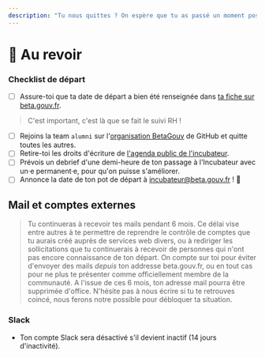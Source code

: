 ```yaml
---
description: "Tu nous quittes ? On espère que tu as passé un moment positif avec nous ! \U0001F63A"
---
```


# 🙋 Au revoir

### Checklist de départ

* [ ] Assure-toi que ta date de départ a bien été renseignée dans [ta fiche sur beta.gouv.fr](https://github.com/betagouv/beta.gouv.fr/tree/master/_authors).

> C'est important, c'est là que se fait le suivi RH !

* [ ] Rejoins la team `alumni` sur l'[organisation BetaGouv](https://github.com/orgs/betagouv/teams) de GitHub et quitte toutes les autres.
* [ ] Retire-toi les droits d'écriture de [l'agenda public de l'incubateur](https://calendar.google.com/calendar/embed?src=0ieonqap1r5jeal5ugeuhoovlg%40group.calendar.google.com&ctz=Europe/Paris).
* [ ] Prévois un debrief d'une demi-heure de ton passage à l'Incubateur avec un·e permanent·e, pour qu'on puisse s'améliorer.
* [ ] Annonce la date de ton pot de départ à incubateur@beta.gouv.fr ! 🍻

## Mail et comptes externes

> Tu continueras à recevoir tes mails pendant 6 mois. Ce délai vise entre autres à te permettre de reprendre le contrôle de comptes que tu aurais créé auprès de services web divers, ou à rediriger les sollicitations que tu continuerais à recevoir de personnes qui n'ont pas encore connaissance de ton départ. On compte sur toi pour éviter d'envoyer des mails *depuis* ton addresse beta.gouv.fr, ou en tout cas pour ne plus te présenter comme officiellement membre de la communauté. A l'issue de ces 6 mois, ton adresse mail pourra être supprimée d'office. N'hésite pas à nous écrire si tu te retrouves coincé, nous ferons notre possible pour débloquer ta situation.

### Slack

* Ton compte Slack sera désactivé s'il devient inactif \(14 jours d'inactivité\).

